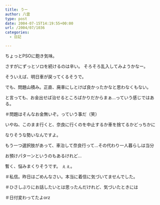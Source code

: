 ```yaml
---
title: うー
author: 八雲
type: post
date: 2004-07-15T14:19:55+00:00
url: /2004/07/1036
categories:
  - 日記

---
```

ちょっとPSOに飽き気味。
  
さすがにずっとソロを続けるのは辛い。 そろそろ乱入してみようかなー。

そういえば、明日車が戻ってくるそうで。
  
でも、問題山積み。正直、廃車にしとけば良かったかなと思わなくもない。
  
と言っても、お金出せば治せるところばかりだからまぁ…っていう感じではある。
  
＃問題はそんなお金無いぞ。っていう事だ（笑）

いやね、このまま行くと、奈良に行くのを中止するか車を捨てるかどっちかに
  
なりそうな勢いなんですよ。
  
もう一つ選択肢があって、車治して奈良行って…その代わり一人暮らしは当分
  
お預けパターンというのもあるけれど…

暫く、悩みまくりそうです。 ぇぇ。

＃私信。昨日はごめんなさい。本当に着信に気づいてませんでした。
  
＃ひさしぶりにお話したいとは思ったんだけれど、気づいたときには
  
＃日付変わってたよorz